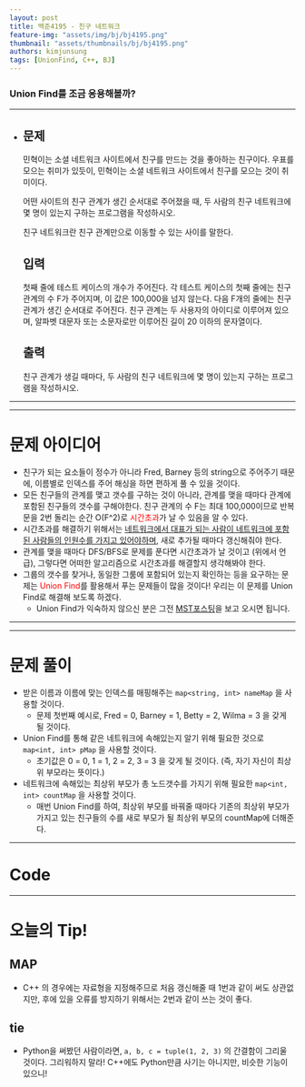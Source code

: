 ```yaml
---
layout: post
title: 백준4195 - 친구 네트워크
feature-img: "assets/img/bj/bj4195.png"
thumbnail: "assets/thumbnails/bj/bj4195.png"
authors: kimjunsung
tags: [UnionFind, C++, BJ] 
---
```


### Union Find를 조금 응용해볼까?


---
- ## 문제

  민혁이는 소셜 네트워크 사이트에서 친구를 만드는 것을 좋아하는 친구이다. 우표를 모으는 취미가 있듯이, 민혁이는 소셜 네트워크 사이트에서 친구를 모으는 것이 취미이다.

  어떤 사이트의 친구 관계가 생긴 순서대로 주어졌을 때, 두 사람의 친구 네트워크에 몇 명이 있는지 구하는 프로그램을 작성하시오.

  친구 네트워크란 친구 관계만으로 이동할 수 있는 사이를 말한다.

  ## 입력

  첫째 줄에 테스트 케이스의 개수가 주어진다. 각 테스트 케이스의 첫째 줄에는 친구 관계의 수 F가 주어지며, 이 값은 100,000을 넘지 않는다. 다음 F개의 줄에는 친구 관계가 생긴 순서대로 주어진다. 친구 관계는 두 사용자의 아이디로 이루어져 있으며, 알파벳 대문자 또는 소문자로만 이루어진 길이 20 이하의 문자열이다.

  ## 출력

  친구 관계가 생길 때마다, 두 사람의 친구 네트워크에 몇 명이 있는지 구하는 프로그램을 작성하시오.

---

---
# 문제 아이디어

- 친구가 되는 요소들이 정수가 아니라 Fred, Barney 등의 string으로 주어주기 때문에, 이름별로 인덱스를 주어 해싱을 하면 편하게 풀 수 있을 것이다.
- 모든 친구들의 관계를 맺고 갯수를 구하는 것이 아니라, 관계를 맺을 때마다 관계에 포함된 친구들의 갯수를 구해야한다. 친구 관계의 수 F는 최대 100,000이므로 반복문을 2번 돌리는 순간 O(F^2)로 <span style = "color:red">시간초과</span>가 날 수 있음을 알 수 있다.
- 시간초과를 해결하기 위해서는 <u>네트워크에서 대표가 되는 사람이 네트워크에 포함된 사람들의 인원수를 가지고 있어야하며</u>, 새로 추가될 때마다 갱신해줘야 한다.
- 관계를 맺을 때마다 DFS/BFS로 문제를 푼다면 시간초과가 날 것이고 (위에서 언급), 그렇다면 어떠한 알고리즘으로 시간초과를 해결할지 생각해봐야 한다.
- 그룹의 갯수를 찾거나, 동일한 그룸에 포함되어 있는지 확인하는 등을 요구하는 문제는 <span style='color:red'>Union Find</span>를 활용해서 푸는 문제들이 많을 것이다! 우리는 이 문제를 Union Find로 해결해 보도록 하겠다.
  - Union Find가 익숙하지 않으신 분은 그전 <a href = "https://deveryday.github.io/2020/10/22/MST.html">MST포스팅</a>을 보고 오시면 됩니다.  

---



---
# 문제 풀이

- 받은 이름과 이름에 맞는 인덱스를 매핑해주는 `map<string, int> nameMap` 을 사용할 것이다.
  - 문제 첫번째 예시로, Fred = 0, Barney = 1, Betty = 2, Wilma = 3 을 갖게 될 것이다.
- Union Find를 통해 같은 네트워크에 속해있는지 알기 위해 필요한 것으로 `map<int, int> pMap` 을 사용할 것이다.
  - 초기값은 0 = 0, 1 = 1, 2 = 2, 3 = 3 을 갖게 될 것이다. (즉, 자기 자신이 최상위 부모라는 뜻이다.)
- 네트워크에 속해있는 최상위 부모가 총 노드갯수를 가지기 위해 필요한 `map<int, int> countMap` 을 사용할 것이다.
  - 매번 Union Find를 하여, 최상위 부모를 바꿔줄 때마다 기존의 최상위 부모가 가지고 있는 친구들의 수를 새로 부모가 될 최상위 부모의 countMap에 더해준다.

---

# Code

<script src="https://gist.github.com/Coreenee/b08d890ce7c262ac13cf496fb87c68f8.js"></script>



---

# 오늘의 Tip!

## MAP

- C++ 의 경우에는 자료형을 지정해주므로 처음 갱신해줄 때 1번과 같이 써도 상관없지만, 후에 있을 오류를 방지하기 위해서는 2번과 같이 쓰는 것이 좋다.

  <script src="https://gist.github.com/Coreenee/531d0d9d682f5914b0bec7286946b29c.js"></script>

## tie

- Python을 써봤던 사람이라면, `a, b, c = tuple(1, 2, 3)` 의 간결함이 그리울 것이다. 그리워하지 말라! C++에도 Python만큼 사기는 아니지만, 비슷한 기능이 있으니!

  <script src="https://gist.github.com/Coreenee/0f85f0cced39a26c4633f4246912b7f6.js"></script>

  

